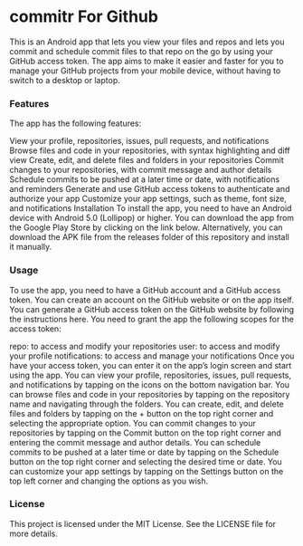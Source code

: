 # commitr For Github
This is an Android app that lets you view your files and repos and lets you commit and schedule commit files to that repo on the go by using your GitHub access token. The app aims to make it easier and faster for you to manage your GitHub projects from your mobile device, without having to switch to a desktop or laptop.

### Features
The app has the following features:

View your profile, repositories, issues, pull requests, and notifications
Browse files and code in your repositories, with syntax highlighting and diff view
Create, edit, and delete files and folders in your repositories
Commit changes to your repositories, with commit message and author details
Schedule commits to be pushed at a later time or date, with notifications and reminders
Generate and use GitHub access tokens to authenticate and authorize your app
Customize your app settings, such as theme, font size, and notifications
Installation
To install the app, you need to have an Android device with Android 5.0 (Lollipop) or higher. You can download the app from the Google Play Store by clicking on the link below. Alternatively, you can download the APK file from the releases folder of this repository and install it manually.

### Usage
To use the app, you need to have a GitHub account and a GitHub access token. You can create an account on the GitHub website or on the app itself. You can generate a GitHub access token on the GitHub website by following the instructions here. You need to grant the app the following scopes for the access token:

repo: to access and modify your repositories
user: to access and modify your profile
notifications: to access and manage your notifications
Once you have your access token, you can enter it on the app’s login screen and start using the app. You can view your profile, repositories, issues, pull requests, and notifications by tapping on the icons on the bottom navigation bar. You can browse files and code in your repositories by tapping on the repository name and navigating through the folders. You can create, edit, and delete files and folders by tapping on the + button on the top right corner and selecting the appropriate option. You can commit changes to your repositories by tapping on the Commit button on the top right corner and entering the commit message and author details. You can schedule commits to be pushed at a later time or date by tapping on the Schedule button on the top right corner and selecting the desired time or date. You can customize your app settings by tapping on the Settings button on the top left corner and changing the options as you wish.

### License
This project is licensed under the MIT License. See the LICENSE file for more details.
